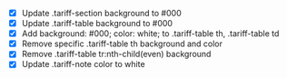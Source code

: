 - [x] Update .tariff-section background to #000
- [x] Update .tariff-table background to #000
- [x] Add background: #000; color: white; to .tariff-table th, .tariff-table td
- [x] Remove specific .tariff-table th background and color
- [x] Remove .tariff-table tr:nth-child(even) background
- [x] Update .tariff-note color to white
